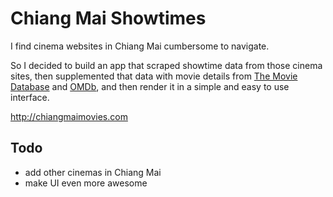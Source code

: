 # Chiang Mai Showtimes

I find cinema websites in Chiang Mai cumbersome to navigate.

So I decided to build an app that scraped showtime data from those cinema sites, then supplemented that data with movie details from [The Movie Database](https://www.themoviedb.org/) and [OMDb](http://www.omdbapi.com/), and then render it in a simple and easy to use interface.

http://chiangmaimovies.com

## Todo
- add other cinemas in Chiang Mai
- make UI even more awesome

